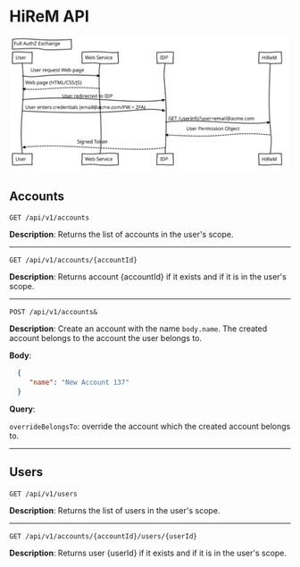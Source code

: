 # HiReM API

<img src="fullExchange/.svg">

## Accounts

```curl
GET /api/v1/accounts
```

**Description**: Returns the list of accounts in the user's scope.

---

```curl
GET /api/v1/accounts/{accountId}
```

**Description**: Returns account {accountId} if it exists and if it is in the user's scope.

---

```curl
POST /api/v1/accounts&
```

**Description**: Create an account with the name `body.name`. The created account belongs to the account the user belongs to.

**Body**:

```json
  {
     "name": "New Account 137"
  }
```

**Query**:

`overrideBelongsTo`: override the account which the created account belongs to.

---

## Users

```curl
GET /api/v1/users
```

**Description**: Returns the list of users in the user's scope.

---

```curl
GET /api/v1/accounts/{accountId}/users/{userId}
```

**Description**: Returns user {userId} if it exists and if it is in the user's scope.
